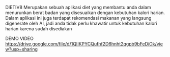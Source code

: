 DIETIV8
Merupakan sebuah aplikasi diet yang membantu anda dalam menurunkan berat badan yang disesuaikan dengan kebutuhan kalori harian. Dalam aplikasi ini juga terdapat rekomendasi makanan yang langsung digenerate oleh AI, jadi anda tidak perlu khawatir untuk kebutuhan kalori harian karena sudah disediakan 

DEMO VIDEO
https://drive.google.com/file/d/1QIIKPYCQufhf2D6hnht2qgpb9bFeDiOk/view?usp=sharing
